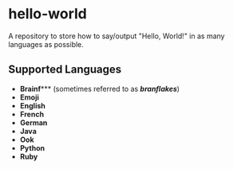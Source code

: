 # hello-world
A repository to store how to say/output "Hello, World!" in as many languages as possible.

## Supported Languages
* **Brainf***** (sometimes referred to as _**branflakes**_)
* **Emoji**
* **English**
* **French**
* **German**
* **Java**
* **Ook**
* **Python**
* **Ruby**
